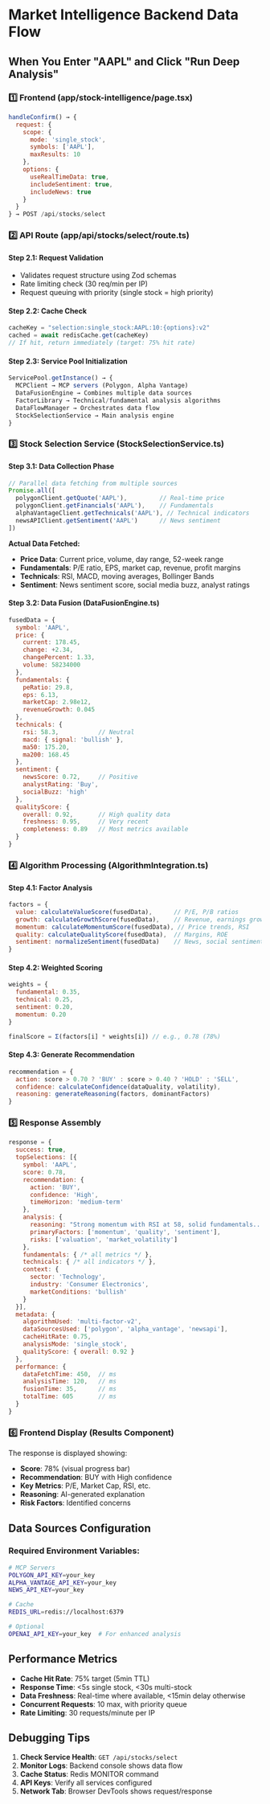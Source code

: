 # Market Intelligence Backend Data Flow

## When You Enter "AAPL" and Click "Run Deep Analysis"

### 1️⃣ Frontend (app/stock-intelligence/page.tsx)
```javascript
handleConfirm() → {
  request: {
    scope: {
      mode: 'single_stock',
      symbols: ['AAPL'],
      maxResults: 10
    },
    options: {
      useRealTimeData: true,
      includeSentiment: true,
      includeNews: true
    }
  }
} → POST /api/stocks/select
```

### 2️⃣ API Route (app/api/stocks/select/route.ts)

#### Step 2.1: Request Validation
- Validates request structure using Zod schemas
- Rate limiting check (30 req/min per IP)
- Request queuing with priority (single stock = high priority)

#### Step 2.2: Cache Check
```javascript
cacheKey = "selection:single_stock:AAPL:10:{options}:v2"
cached = await redisCache.get(cacheKey)
// If hit, return immediately (target: 75% hit rate)
```

#### Step 2.3: Service Pool Initialization
```javascript
ServicePool.getInstance() → {
  MCPClient → MCP servers (Polygon, Alpha Vantage)
  DataFusionEngine → Combines multiple data sources
  FactorLibrary → Technical/fundamental analysis algorithms
  DataFlowManager → Orchestrates data flow
  StockSelectionService → Main analysis engine
}
```

### 3️⃣ Stock Selection Service (StockSelectionService.ts)

#### Step 3.1: Data Collection Phase
```javascript
// Parallel data fetching from multiple sources
Promise.all([
  polygonClient.getQuote('AAPL'),         // Real-time price
  polygonClient.getFinancials('AAPL'),    // Fundamentals
  alphaVantageClient.getTechnicals('AAPL'), // Technical indicators
  newsAPIClient.getSentiment('AAPL')      // News sentiment
])
```

**Actual Data Fetched:**
- **Price Data**: Current price, volume, day range, 52-week range
- **Fundamentals**: P/E ratio, EPS, market cap, revenue, profit margins
- **Technicals**: RSI, MACD, moving averages, Bollinger Bands
- **Sentiment**: News sentiment score, social media buzz, analyst ratings

#### Step 3.2: Data Fusion (DataFusionEngine.ts)
```javascript
fusedData = {
  symbol: 'AAPL',
  price: {
    current: 178.45,
    change: +2.34,
    changePercent: 1.33,
    volume: 58234000
  },
  fundamentals: {
    peRatio: 29.8,
    eps: 6.13,
    marketCap: 2.98e12,
    revenueGrowth: 0.045
  },
  technicals: {
    rsi: 58.3,           // Neutral
    macd: { signal: 'bullish' },
    ma50: 175.20,
    ma200: 168.45
  },
  sentiment: {
    newsScore: 0.72,     // Positive
    analystRating: 'Buy',
    socialBuzz: 'high'
  },
  qualityScore: {
    overall: 0.92,       // High quality data
    freshness: 0.95,     // Very recent
    completeness: 0.89   // Most metrics available
  }
}
```

### 4️⃣ Algorithm Processing (AlgorithmIntegration.ts)

#### Step 4.1: Factor Analysis
```javascript
factors = {
  value: calculateValueScore(fusedData),      // P/E, P/B ratios
  growth: calculateGrowthScore(fusedData),    // Revenue, earnings growth
  momentum: calculateMomentumScore(fusedData), // Price trends, RSI
  quality: calculateQualityScore(fusedData),  // Margins, ROE
  sentiment: normalizeSentiment(fusedData)    // News, social sentiment
}
```

#### Step 4.2: Weighted Scoring
```javascript
weights = {
  fundamental: 0.35,
  technical: 0.25,
  sentiment: 0.20,
  momentum: 0.20
}

finalScore = Σ(factors[i] * weights[i]) // e.g., 0.78 (78%)
```

#### Step 4.3: Generate Recommendation
```javascript
recommendation = {
  action: score > 0.70 ? 'BUY' : score > 0.40 ? 'HOLD' : 'SELL',
  confidence: calculateConfidence(dataQuality, volatility),
  reasoning: generateReasoning(factors, dominantFactors)
}
```

### 5️⃣ Response Assembly

```javascript
response = {
  success: true,
  topSelections: [{
    symbol: 'AAPL',
    score: 0.78,
    recommendation: {
      action: 'BUY',
      confidence: 'High',
      timeHorizon: 'medium-term'
    },
    analysis: {
      reasoning: "Strong momentum with RSI at 58, solid fundamentals...",
      primaryFactors: ['momentum', 'quality', 'sentiment'],
      risks: ['valuation', 'market_volatility']
    },
    fundamentals: { /* all metrics */ },
    technicals: { /* all indicators */ },
    context: {
      sector: 'Technology',
      industry: 'Consumer Electronics',
      marketConditions: 'bullish'
    }
  }],
  metadata: {
    algorithmUsed: 'multi-factor-v2',
    dataSourcesUsed: ['polygon', 'alpha_vantage', 'newsapi'],
    cacheHitRate: 0.75,
    analysisMode: 'single_stock',
    qualityScore: { overall: 0.92 }
  },
  performance: {
    dataFetchTime: 450,  // ms
    analysisTime: 120,   // ms
    fusionTime: 35,      // ms
    totalTime: 605       // ms
  }
}
```

### 6️⃣ Frontend Display (Results Component)

The response is displayed showing:
- **Score**: 78% (visual progress bar)
- **Recommendation**: BUY with High confidence
- **Key Metrics**: P/E, Market Cap, RSI, etc.
- **Reasoning**: AI-generated explanation
- **Risk Factors**: Identified concerns

## Data Sources Configuration

### Required Environment Variables:
```bash
# MCP Servers
POLYGON_API_KEY=your_key
ALPHA_VANTAGE_API_KEY=your_key
NEWS_API_KEY=your_key

# Cache
REDIS_URL=redis://localhost:6379

# Optional
OPENAI_API_KEY=your_key  # For enhanced analysis
```

## Performance Metrics

- **Cache Hit Rate**: 75% target (5min TTL)
- **Response Time**: <5s single stock, <30s multi-stock
- **Data Freshness**: Real-time where available, <15min delay otherwise
- **Concurrent Requests**: 10 max, with priority queue
- **Rate Limiting**: 30 requests/minute per IP

## Debugging Tips

1. **Check Service Health**: `GET /api/stocks/select`
2. **Monitor Logs**: Backend console shows data flow
3. **Cache Status**: Redis MONITOR command
4. **API Keys**: Verify all services configured
5. **Network Tab**: Browser DevTools shows request/response